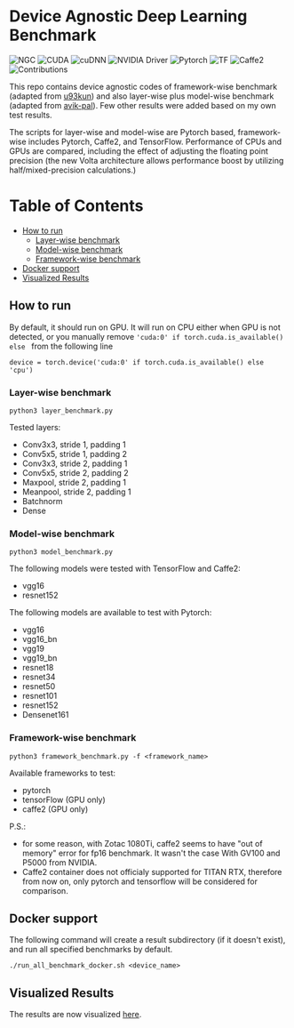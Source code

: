 # Device Agnostic Deep Learning Benchmark

![NGC](https://img.shields.io/badge/ngc-18.09--py3-%2374b71b.svg)
![CUDA](https://img.shields.io/badge/cuda-10.0-%2374b71b.svg)
![cuDNN](https://img.shields.io/badge/cudnn-7.3.0-%2374b71b.svg)
![NVIDIA Driver](https://img.shields.io/badge/nvidia%20driver-415.27-2374b71b.svg)
![Pytorch](https://img.shields.io/badge/pytorch-0.4.1%2B-%23ee4c2c.svg)
![TF](https://img.shields.io/badge/tensorflow-1.10.0-orange.svg)
![Caffe2](https://img.shields.io/badge/caffe2-0.8.1-%2325376b.svg)
![Contributions](https://img.shields.io/badge/contributions-welcome-lightgrey.svg)

This repo contains device agnostic codes of framework-wise benchmark (adapted from [u93kun](https://github.com/u39kun/deep-learning-benchmark)) and also layer-wise plus model-wise benchmark (adapted from [avik-pal](https://github.com/avik-pal/DeepLearningBenchmarks)).
Few other results were added based on my own test results. 

The scripts for layer-wise and model-wise are Pytorch based, framework-wise includes Pytorch, Caffe2, and TensorFlow.
Performance of CPUs and GPUs are compared, including the effect of adjusting the floating point precision (the new Volta architecture allows performance boost by utilizing half/mixed-precision calculations.)

# Table of Contents
<!-- TOC -->

- [How to run](#how-to-run)
    - [Layer-wise benchmark](#layer-wise-benchmark)
    - [Model-wise benchmark](#model-wise-benchmark)
    - [Framework-wise benchmark](#framework-wise-benchmark)
- [Docker support](#docker-support)
- [Visualized Results](#visualized-results)

<!-- /TOC -->

## How to run

By default, it should run on GPU.
It will run on CPU either when GPU is not detected, or 
you manually remove `'cuda:0' if torch.cuda.is_available() else ` from the following line

```
device = torch.device('cuda:0' if torch.cuda.is_available() else 'cpu')
```

### Layer-wise benchmark

```
python3 layer_benchmark.py
```

Tested layers:
* Conv3x3, stride 1, padding 1
* Conv5x5, stride 1, padding 2
* Conv3x3, stride 2, padding 1
* Conv5x5, stride 2, padding 2
* Maxpool, stride 2, padding 1
* Meanpool, stride 2, padding 1
* Batchnorm
* Dense

### Model-wise benchmark

```
python3 model_benchmark.py
```

The following models were tested with TensorFlow and Caffe2:
* vgg16
* resnet152

The following models are available to test with Pytorch:
* vgg16 
* vgg16_bn
* vgg19
* vgg19_bn
* resnet18
* resnet34
* resnet50
* resnet101
* resnet152
* Densenet161

### Framework-wise benchmark

```
python3 framework_benchmark.py -f <framework_name>
```

Available frameworks to test:
* pytorch
* tensorFlow (GPU only)
* caffe2 (GPU only)

P.S.: 
- for some reason, with Zotac 1080Ti, caffe2 seems to have "out of memory" error for fp16 benchmark. It wasn't the case With GV100 and P5000 from NVIDIA.
- Caffe2 container does not officialy supported for TITAN RTX, therefore from now on, only pytorch and tensorflow will be considered for comparison.

## Docker support

The following command will create a result subdirectory (if it doesn't exist), and run all specified benchmarks by default.

```
./run_all_benchmark_docker.sh <device_name>
```

## Visualized Results

The results are now visualized [here](https://noxouille.github.io/tech/2018/10/15/deepbench-result/).
